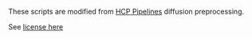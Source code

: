 These scripts are modified from [HCP Pipelines](https://github.com/Washington-University/HCPpipelines) diffusion preprocessing.

See [license here](./LICENSE.md)
